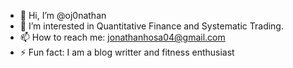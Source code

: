 - 👋 Hi, I’m @oj0nathan
- 👀 I’m interested in Quantitative Finance and Systematic Trading.
- 📫 How to reach me: jonathanhosa04@gmail.com
- ⚡ Fun fact: I am a blog writter and fitness enthusiast 

<!---
oj0nathan/oj0nathan is a ✨ special ✨ repository because its `README.md` (this file) appears on your GitHub profile.
You can click the Preview link to take a look at your changes.
--->
